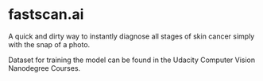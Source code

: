 # fastscan.ai
A quick and dirty way to instantly diagnose all stages of skin cancer simply with the snap of a photo.

Dataset for training the model can be found in the Udacity Computer Vision Nanodegree Courses.
